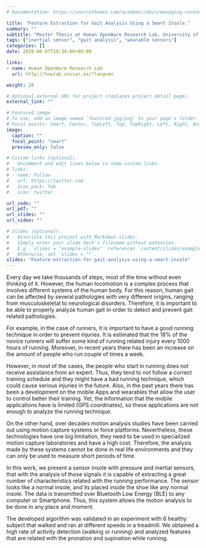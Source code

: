 ```yaml
---
# Documentation: https://sourcethemes.com/academic/docs/managing-content/

title: "Feature Extraction for Gait Analysis Using a Smart Insole."
summary: ""
subtitle: "Master Thesis at Human OpenWare Research Lab, University of Zaragoza (Spain)"
tags: ["inertial sensor", "gait analysis", "wearable sensors"]
categories: []
date: 2020-06-07T19:34:09+09:00

links:
- name: Human OpenWare Research Lab
  url: http://howlab.unizar.es/?lang=en

weight: 20

# Optional external URL for project (replaces project detail page).
external_link: ""

# Featured image
# To use, add an image named `featured.jpg/png` to your page's folder.
# Focal points: Smart, Center, TopLeft, Top, TopRight, Left, Right, BottomLeft, Bottom, BottomRight.
image:
  caption: ""
  focal_point: "smart"
  preview_only: false

# Custom links (optional).
#   Uncomment and edit lines below to show custom links.
# links:
# - name: Follow
#   url: https://twitter.com
#   icon_pack: fab
#   icon: twitter

url_code: ""
url_pdf: ""
url_slides: ""
url_video: ""

# Slides (optional).
#   Associate this project with Markdown slides.
#   Simply enter your slide deck's filename without extension.
#   E.g. `slides = "example-slides"` references `content/slides/example-slides.md`.
#   Otherwise, set `slides = ""`.
slides: "Feature-extraction-for-gait-analysis-using-a-smart-insole"
---
```


Every day we take thousands of steps, most of the time without even thinking of it. However, the human locomotion is a complex process that involves different systems of the human body. For this reason, human gait can be affected by several pathologies with very different origins, ranging from musculoskeletal to neurological disorders. Therefore, it is important to be able to properly analyze human gait in order to detect and prevent gait related pathologies.

For example, in the case of runners, it is important to have a good running technique in order to prevent injuries. It is estimated that the 18% of the novice runners will suffer some kind of running related injury every 1000 hours of running. Moreover, in recent years there has been an increase on the amount of people who run couple of times a week.

However, in most of the cases, the people who start in running does not receive assistance from an expert. Thus, they tend to not follow a correct training schedule and they might have a bad running technique, which could cause serious injuries in the future. Also, in the past years there has been a development on the mobile Apps and wearables that allow the user to control better their training. Yet, the information that the mobile applications have is limited (GPS coordinates), so these applications are not enough to analyze the running technique.

On the other hand, over decades motion analysis studies have been carried out using motion capture systems or force platforms. Nevertheless, these technologies have one big limitation, they need to be used in specialized motion capture laboratories and have a high cost. Therefore, the analysis made by these systems cannot be done in real life environments and they can only be used to measure short periods of time.

In this work, we present a sensor insole with pressure and inertial sensors, that with the analysis of those signals it is capable of extracting a great number of characteristics related with the running performance. The sensor looks like a normal insole, and its placed inside the shoe like any normal insole. The data is transmitted over Bluetooth Low Energy (BLE) to any computer or Smartphone. Thus, this system allows the motion analysis to be done in any place and moment.

The developed algorithm was validated in an experiment with 6 healthy subject that walked and ran at different speeds in a treadmill. We obtained a high rate of activity detection (walking or running) and analyzed features that are related with the pronation and supination while running. 


